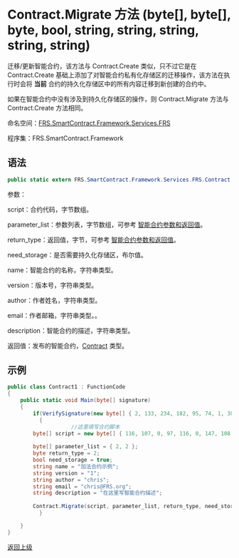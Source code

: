 # Contract.Migrate 方法 (byte[], byte[], byte, bool, string, string, string, string, string)

迁移/更新智能合约，该方法与 Contract.Create 类似，只不过它是在 Contract.Create 基础上添加了对智能合约私有化存储区的迁移操作，该方法在执行时会将 **当前** 合约的持久化存储区中的所有内容迁移到新创建的合约中。

如果在智能合约中没有涉及到持久化存储区的操作，则 Contract.Migrate 方法与 Contract.Create 方法相同。

命名空间：[FRS.SmartContract.Framework.Services.FRS](../../FRS.md)

程序集：FRS.SmartContract.Framework

## 语法

```c#
public static extern FRS.SmartContract.Framework.Services.FRS.Contract Migrate(byte[] script, byte[] parameter_list, byte return_type, bool need_storage, string name, string version, string author, string email, string description)
```

参数：

script：合约代码，字节数组。

parameter_list：参数列表，字节数组，可参考 [智能合约参数和返回值](../../../../tutorial/Parameter.md)。

return_type：返回值，字节，可参考 [智能合约参数和返回值](../../../../tutorial/Parameter.md)。

need_storage：是否需要持久化存储区，布尔值。

name：智能合约的名称，字符串类型。

version：版本号，字符串类型。

author：作者姓名，字符串类型。

email：作者邮箱，字符串类型。。

description：智能合约的描述，字符串类型。

返回值：发布的智能合约，[Contract](../Contract.md) 类型。

## 示例

```c#
public class Contract1 : FunctionCode
{
    public static void Main(byte[] signature)
    {
        if(VerifySignature(new byte[] { 2, 133, 234, 182, 95, 74, 1, 38, 228, 184, 91, 78, 93, 139, 126, 48, 58, 255, 126, 251, 54, 13, 89, 95, 46, 49, 137, 187, 144, 72, 122, 213, 170 }, signature))
          {
                    //这里填写合约脚本
        byte[] script = new byte[] { 116, 107, 0, 97, 116, 0, 147, 108, 118, 107, 148, 121, 116, 81, 147, 108, 118, 107, 148, 121, 147, 116, 0, 148, 140, 108, 118, 107, 148, 114, 117, 98, 3, 0, 116, 0, 148, 140, 108, 118, 107, 148, 121, 97, 116, 140, 108, 118, 107, 148, 109, 116, 108, 118, 140, 107, 148, 109, 116, 108, 118, 140, 107, 148, 109, 108, 117, 102 }; 
      
        byte[] parameter_list = { 2, 2 };
        byte return_type = 2;
        bool need_storage = true;
        string name = "加法合约示例";
        string version = "1";
        string author = "chris";
        string email = "chris@FRS.org";
        string description = "在这里写智能合约描述";
      
        Contract.Migrate(script, parameter_list, return_type, need_storage, name, version, author, email, description);
          }

    }
}
```



[返回上级](../Contract.md)